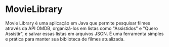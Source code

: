 # MovieLibrary
Movie Library é uma aplicação em Java que permite pesquisar filmes através da API OMDB, organizá-los em listas como "Assistidos" e "Quero Assistir", e salvar essas listas em arquivos JSON. É uma ferramenta simples e prática para manter sua biblioteca de filmes atualizada.
